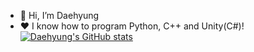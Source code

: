 - 👋 Hi, I’m Daehyung
- ❤️ I know how to program Python, C++ and Unity(C#)!
[![Daehyung's GitHub stats](https://github-readme-stats.vercel.app/api?username=dae-cmyk)](https://github.com/anuraghazra/github-readme-stats)
<!---
dae-cmyk/dae-cmyk is a ✨ special ✨ repository because its `README.md` (this file) appears on your GitHub profile.
You can click the Preview link to take a look at your changes.
--->
